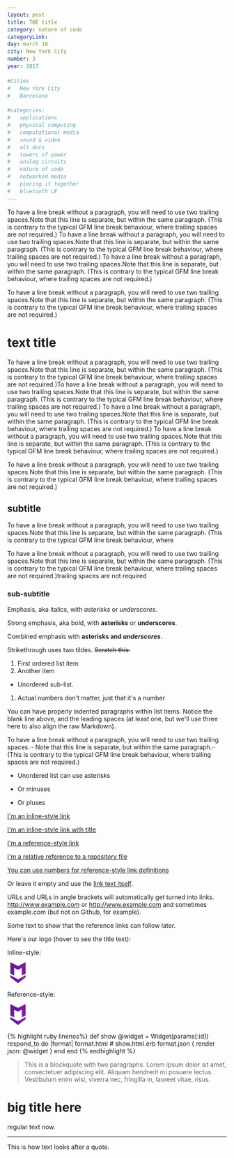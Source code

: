 ```yaml
---
layout: post
title: THE title
category: nature of code
categoryLink: 
day: march 10
city: New York City
number: 3
year: 2017

#Cities
#	New York City
#	Barcelona

#categories:
#	applications
#	physical computing 
#	computational media 
#	sound & video 
#	alt docs
#	towers of power 
#	analog circuits 
#	nature of code
#	networked media
#	piecing it together
#	bluetooth LE
---
```



To have a line break without a paragraph, you will need to use two trailing spaces.Note that this line is separate, but within the same paragraph. (This is contrary to the typical GFM line break behaviour, where trailing spaces are not required.)
To have a line break without a paragraph, you will need to use two trailing spaces.Note that this line is separate, but within the same paragraph. (This is contrary to the typical GFM line break behaviour, where trailing spaces are not required.)
 To have a line break without a paragraph, you will need to use two trailing spaces.Note that this line is separate, but within the same paragraph. (This is contrary to the typical GFM line break behaviour, where trailing spaces are not required.)

To have a line break without a paragraph, you will need to use two trailing spaces.Note that this line is separate, but within the same paragraph. (This is contrary to the typical GFM line break behaviour, where trailing spaces are not required.)


# text title

To have a line break without a paragraph, you will need to use two trailing spaces.Note that this line is separate, but within the same paragraph. (This is contrary to the typical GFM line break behaviour, where trailing spaces are not required.)To have a line break without a paragraph, you will need to use two trailing spaces.Note that this line is separate, but within the same paragraph. (This is contrary to the typical GFM line break behaviour, where trailing spaces are not required.)
To have a line break without a paragraph, you will need to use two trailing spaces.Note that this line is separate, but within the same paragraph. (This is contrary to the typical GFM line break behaviour, where trailing spaces are not required.)
To have a line break without a paragraph, you will need to use two trailing spaces.Note that this line is separate, but within the same paragraph. (This is contrary to the typical GFM line break behaviour, where trailing spaces are not required.)

To have a line break without a paragraph, you will need to use two trailing spaces.Note that this line is separate, but within the same paragraph. (This is contrary to the typical GFM line break behaviour, where trailing spaces are not required.)


## subtitle

To have a line break without a paragraph, you will need to use two trailing spaces.Note that this line is separate, but within the same paragraph. (This is contrary to the typical GFM line break behaviour, where 

To have a line break without a paragraph, you will need to use two trailing spaces.Note that this line is separate, but within the same paragraph. (This is contrary to the typical GFM line break behaviour, where trailing spaces are not required.)trailing spaces are not required

### sub-subtitle

Emphasis, aka italics, with *asterisks* or _underscores_.

Strong emphasis, aka bold, with **asterisks** or __underscores__.

Combined emphasis with **asterisks and _underscores_**.

Strikethrough uses two tildes. ~~Scratch this.~~



1. First ordered list item
2. Another item
* Unordered sub-list. 

1. Actual numbers don't matter, just that it's a number


You can have properly indented paragraphs within list items. Notice the blank line above, and the leading spaces (at least one, but we'll use three here to also align the raw Markdown).

To have a line break without a paragraph, you will need to use two trailing spaces.⋅⋅
	Note that this line is separate, but within the same paragraph.⋅⋅
(This is contrary to the typical GFM line break behaviour, where trailing spaces are not required.)

* Unordered list can use asterisks
- Or minuses
+ Or pluses


[I'm an inline-style link](https://www.google.com)

[I'm an inline-style link with title](https://www.google.com "Google's Homepage")

[I'm a reference-style link][Arbitrary case-insensitive reference text]

[I'm a relative reference to a repository file](../blob/master/LICENSE)

[You can use numbers for reference-style link definitions][1]

Or leave it empty and use the [link text itself].

URLs and URLs in angle brackets will automatically get turned into links. 
http://www.example.com or <http://www.example.com> and sometimes 
example.com (but not on Github, for example).

Some text to show that the reference links can follow later.

[arbitrary case-insensitive reference text]: https://www.mozilla.org
[1]: http://slashdot.org
[link text itself]: http://www.reddit.com


Here's our logo (hover to see the title text):

Inline-style: 

![alt text](https://github.com/adam-p/markdown-here/raw/master/src/common/images/icon48.png "Logo Title Text 1")

Reference-style: 

![alt text][logo]

[logo]: https://github.com/adam-p/markdown-here/raw/master/src/common/images/icon48.png "Logo Title Text 2"

{% highlight ruby linenos%}
def show
  @widget = Widget(params[:id])
  respond_to do |format|
    format.html # show.html.erb
    format.json { render json: @widget }
  end
end
{% endhighlight %}


> This is a blockquote with two paragraphs. Lorem ipsum dolor sit amet,
consectetuer adipiscing elit. Aliquam hendrerit mi posuere lectus.
Vestibulum enim wisi, viverra nec, fringilla in, laoreet vitae, risus.

# big title here

regular text now.

---





This is how text looks after a quote.